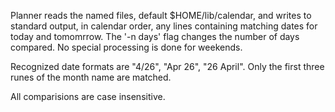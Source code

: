 Planner reads the named files, default $HOME/lib/calendar,
and writes to standard output, in calendar order, any lines
containing matching dates for today and tomomrrow.
The '-n days' flag changes the number of days compared.
No special processing is done for weekends.

Recognized date formats are "4/26", "Apr 26", "26 April".
Only the first three runes of the month name are matched.

All comparisions are case insensitive.
